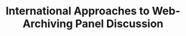 ---
abstract: null
creators:
- Hallgrimsson, Thorsteinn
date: null
document_url: https://services.phaidra.univie.ac.at/api/object/o:294188/download
grand_parent: iPRES
institutions: []
keywords:
- london
landing_page_url: https://phaidra.univie.ac.at/o:294188
language: eng
layout: publication
license: CC BY-SA 3.0 AT
notes_url: null
parent: iPRES 2008
publication_type: paper
size: 19756
slides_url: null
source_name: iPRES
title: International Approaches to Web-Archiving Panel Discussion
year: 2008
---